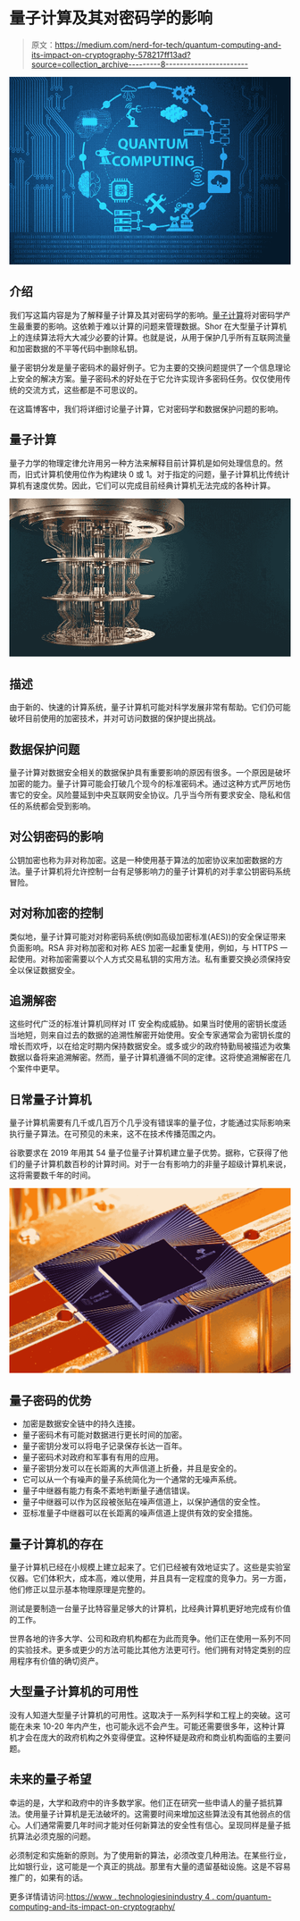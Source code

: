 # 量子计算及其对密码学的影响

> 原文：<https://medium.com/nerd-for-tech/quantum-computing-and-its-impact-on-cryptography-578217ff13ad?source=collection_archive---------8----------------------->

![](img/237d1caa5befc898f19a752220ab8c26.png)

## 介绍

我们写这篇内容是为了解释量子计算及其对密码学的影响。[量子计算](https://www.technologiesinindustry4.com/google-quantum-computing/)将对密码学产生最重要的影响。这依赖于难以计算的问题来管理数据。Shor 在大型量子计算机上的连续算法将大大减少必要的计算。也就是说，从用于保护几乎所有互联网流量和加密数据的不平等代码中删除私钥。

量子密钥分发是量子密码术的最好例子。它为主要的交换问题提供了一个信息理论上安全的解决方案。量子密码术的好处在于它允许实现许多密码任务。仅仅使用传统的交流方式，这些都是不可思议的。

在这篇博客中，我们将详细讨论量子计算，它对密码学和数据保护问题的影响。

## 量子计算

量子力学的物理定律允许用另一种方法来解释目前计算机是如何处理信息的。然而，旧式计算机使用位作为构建块 0 或 1。对于指定的问题，量子计算机比传统计算机有速度优势。因此，它们可以完成目前经典计算机无法完成的各种计算。

![](img/7038bd3e4ab29a8595dce0f637475e86.png)

## 描述

由于新的、快速的计算系统，量子计算机可能对科学发展非常有帮助。它们仍可能破坏目前使用的加密技术，并对可访问数据的保护提出挑战。

## 数据保护问题

量子计算对数据安全相关的数据保护具有重要影响的原因有很多。一个原因是破坏加密的能力。量子计算可能会打破几个现今的标准密码术。通过这种方式严厉地伤害它的安全。风险蔓延到中央互联网安全协议。几乎当今所有要求安全、隐私和信任的系统都会受到影响。

## 对公钥密码的影响

公钥加密也称为非对称加密。这是一种使用基于算法的加密协议来加密数据的方法。量子计算机将允许控制一台有足够影响力的量子计算机的对手拿公钥密码系统冒险。

## 对对称加密的控制

类似地，量子计算可能对对称密码系统(例如高级加密标准(AES))的安全保证带来负面影响。RSA 非对称加密和对称 AES 加密一起重复使用，例如，与 HTTPS 一起使用。对称加密需要以个人方式交易私钥的实用方法。私有重要交换必须保持安全以保证数据安全。

## 追溯解密

这些时代广泛的标准计算机同样对 IT 安全构成威胁。如果当时使用的密钥长度适当地短，则来自过去的数据的追溯性解密开始使用。安全专家通常会为密钥长度的增长而欢呼，以在给定时期内保持数据安全。或多或少的政府特勤局被描述为收集数据以备将来追溯解密。然而，量子计算机遵循不同的定律。这将使追溯解密在几个案件中更早。

## 日常量子计算机

量子计算机需要有几千或几百万个几乎没有错误率的量子位，才能通过实际影响来执行量子算法。在可预见的未来，这不在技术传播范围之内。

谷歌要求在 2019 年用其 54 量子位量子计算机建立量子优势。据称，它获得了他们的量子计算机数百秒的计算时间。对于一台有影响力的非量子超级计算机来说，这将需要数千年的时间。

![](img/0798d45159b7e693734adf5d175e73e1.png)

## 量子密码的优势

*   加密是数据安全链中的持久连接。
*   量子密码术有可能对数据进行更长时间的加密。
*   量子密钥分发可以将电子记录保存长达一百年。
*   量子密码术对政府和军事有有用的应用。
*   量子密钥分发可以在长距离的大声信道上折叠，并且是安全的。
*   它可以从一个有噪声的量子系统简化为一个通常的无噪声系统。
*   量子中继器有能力有条不紊地判断量子通信错误。
*   量子中继器可以作为区段被张贴在噪声信道上，以保护通信的安全性。
*   亚标准量子中继器可以在长距离的噪声信道上提供有效的安全措施。

## 量子计算机的存在

量子计算机已经在小规模上建立起来了。它们已经被有效地证实了。这些是实验室仪器。它们体积大，成本高，难以使用，并且具有一定程度的竞争力。另一方面，他们修正以显示基本物理原理是完整的。

测试是要制造一台量子比特容量足够大的计算机，比经典计算机更好地完成有价值的工作。

世界各地的许多大学、公司和政府机构都在为此而竞争。他们正在使用一系列不同的实验技术。更多或更少的方法可能比其他方法更可行。他们拥有对特定类别的应用程序有价值的确切资产。

## 大型量子计算机的可用性

没有人知道大型量子计算机的可用性。这取决于一系列科学和工程上的突破。这可能在未来 10-20 年内产生，也可能永远不会产生。可能还需要很多年，这种计算机才会在庞大的政府机构之外变得便宜。这种怀疑是政府和商业机构面临的主要问题。

## 未来的量子希望

幸运的是，大学和政府中的许多数学家。他们正在研究一些申请人的量子抵抗算法。使用量子计算机是无法破坏的。这需要时间来增加这些算法没有其他弱点的信心。人们通常需要几年时间才能对任何新算法的安全性有信心。呈现同样是量子抵抗算法必须克服的问题。

必须制定和实施新的原则。为了使用新的算法，必须改变几种用法。在某些行业，比如银行业，这可能是一个真正的挑战。那里有大量的遗留基础设施。这是不容易推广的，如果有的话。

更多详情请访问:[https://www . technologiesinindustry 4 . com/quantum-computing-and-its-impact-on-cryptography/](https://www.technologiesinindustry4.com/quantum-computing-and-its-impact-on-cryptography/)